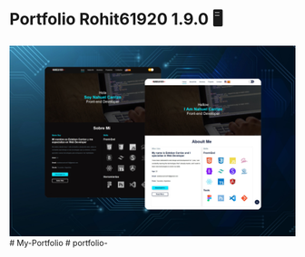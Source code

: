 # Portfolio Rohit61920 1.9.0 🖥️

![preview img](/preview.png)
#   M y - P o r t f o l i o 
 
 #   p o r t f o l i o - 
 
 